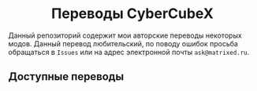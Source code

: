 <h1 align = "center">Переводы CyberCubeX</h1>
<p>Данный репозиторий содержит мои авторские переводы некоторых модов. Данный перевод любительский, по поводу ошибок просьба обращаться в <code>Issues</code> или на адрес электронной почты <code>ask@matrixed.ru</code>.</p>
<h2>Доступные переводы</h2>
